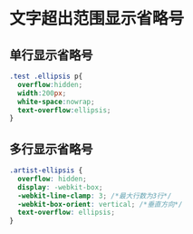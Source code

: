 # 文字超出范围显示省略号
## 单行显示省略号
```css
.test .ellipsis p{
  overflow:hidden;
  width:200px;
  white-space:nowrap;
  text-overflow:ellipsis;
}
```
## 多行显示省略号
```css
.artist-ellipsis {
  overflow: hidden;
  display: -webkit-box;
  -webkit-line-clamp: 3; /*最大行数为3行*/
  -webkit-box-orient: vertical; /*垂直方向*/
  text-overflow: ellipsis;
}
```
